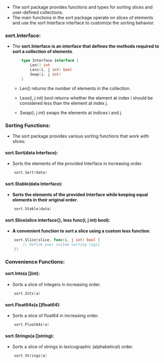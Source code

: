 - The sort package provides functions and types for sorting slices and user-defined collections. 
- The main functions in the sort package operate on slices of elements and use the sort Interface interface to customize the sorting behavior.


### sort.Interface:

- The **sort.Interface is an interface that defines the methods required to sort a collection of elements**.

    ```go
        type Interface interface {
            Len() int
            Less(i, j int) bool
            Swap(i, j int)
        }
    ```

    - Len() returns the number of elements in the collection.

    - Less(i, j int) bool returns whether the element at index i should be considered less than the element at index j.

    - Swap(i, j int) swaps the elements at indices i and j.

### Sorting Functions:

- The sort package provides various sorting functions that work with slices:

#### sort.Sort(data Interface): 
  
- Sorts the elements of the provided Interface in increasing order.

```go
    sort.Sort(data)
```

#### sort.Stable(data Interface): 

- **Sorts the elements of the provided Interface while keeping equal elements in their original order**.

```go
    sort.Stable(data)
```

#### sort.Slice(slice interface{}, less func(i, j int) bool): 

- **A convenient function to sort a slice using a custom less function**.

```go
    sort.Slice(slice, func(i, j int) bool {
        // Define your custom sorting logic
    })
```


### Convenience Functions:

#### sort.Ints(a []int): 

- Sorts a slice of integers in increasing order.

```go
    sort.Ints(a)
```

#### sort.Float64s(a []float64): 

- Sorts a slice of float64 in increasing order.

```go
    sort.Float64s(a)
```

#### sort.Strings(a []string): 

- Sorts a slice of strings in lexicographic (alphabetical) order.

```go
    sort.Strings(a)
```